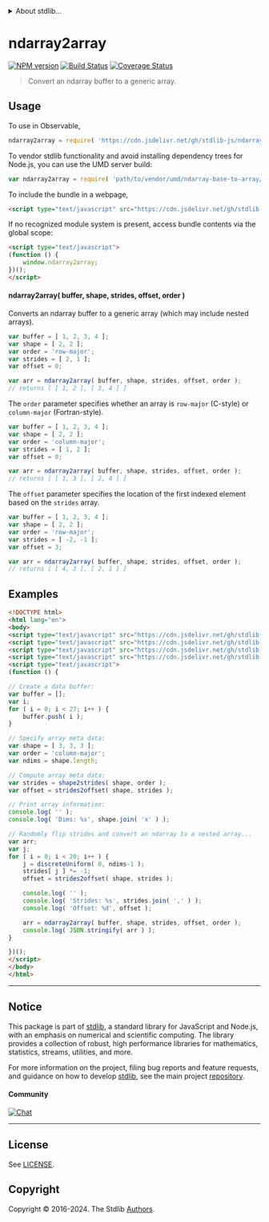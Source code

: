 <!--

@license Apache-2.0

Copyright (c) 2018 The Stdlib Authors.

Licensed under the Apache License, Version 2.0 (the "License");
you may not use this file except in compliance with the License.
You may obtain a copy of the License at

   http://www.apache.org/licenses/LICENSE-2.0

Unless required by applicable law or agreed to in writing, software
distributed under the License is distributed on an "AS IS" BASIS,
WITHOUT WARRANTIES OR CONDITIONS OF ANY KIND, either express or implied.
See the License for the specific language governing permissions and
limitations under the License.

-->


<details>
  <summary>
    About stdlib...
  </summary>
  <p>We believe in a future in which the web is a preferred environment for numerical computation. To help realize this future, we've built stdlib. stdlib is a standard library, with an emphasis on numerical and scientific computation, written in JavaScript (and C) for execution in browsers and in Node.js.</p>
  <p>The library is fully decomposable, being architected in such a way that you can swap out and mix and match APIs and functionality to cater to your exact preferences and use cases.</p>
  <p>When you use stdlib, you can be absolutely certain that you are using the most thorough, rigorous, well-written, studied, documented, tested, measured, and high-quality code out there.</p>
  <p>To join us in bringing numerical computing to the web, get started by checking us out on <a href="https://github.com/stdlib-js/stdlib">GitHub</a>, and please consider <a href="https://opencollective.com/stdlib">financially supporting stdlib</a>. We greatly appreciate your continued support!</p>
</details>

# ndarray2array

[![NPM version][npm-image]][npm-url] [![Build Status][test-image]][test-url] [![Coverage Status][coverage-image]][coverage-url] <!-- [![dependencies][dependencies-image]][dependencies-url] -->

> Convert an ndarray buffer to a generic array.

<!-- Section to include introductory text. Make sure to keep an empty line after the intro `section` element and another before the `/section` close. -->

<section class="intro">

</section>

<!-- /.intro -->

<!-- Package usage documentation. -->



<section class="usage">

## Usage

To use in Observable,

```javascript
ndarray2array = require( 'https://cdn.jsdelivr.net/gh/stdlib-js/ndarray-base-to-array@umd/browser.js' )
```

To vendor stdlib functionality and avoid installing dependency trees for Node.js, you can use the UMD server build:

```javascript
var ndarray2array = require( 'path/to/vendor/umd/ndarray-base-to-array/index.js' )
```

To include the bundle in a webpage,

```html
<script type="text/javascript" src="https://cdn.jsdelivr.net/gh/stdlib-js/ndarray-base-to-array@umd/browser.js"></script>
```

If no recognized module system is present, access bundle contents via the global scope:

```html
<script type="text/javascript">
(function () {
    window.ndarray2array;
})();
</script>
```

#### ndarray2array( buffer, shape, strides, offset, order )

Converts an ndarray buffer to a generic array (which may include nested arrays).

```javascript
var buffer = [ 1, 2, 3, 4 ];
var shape = [ 2, 2 ];
var order = 'row-major';
var strides = [ 2, 1 ];
var offset = 0;

var arr = ndarray2array( buffer, shape, strides, offset, order );
// returns [ [ 1, 2 ], [ 3, 4 ] ]
```

The `order` parameter specifies whether an array is `row-major` (C-style) or `column-major` (Fortran-style).

```javascript
var buffer = [ 1, 2, 3, 4 ];
var shape = [ 2, 2 ];
var order = 'column-major';
var strides = [ 1, 2 ];
var offset = 0;

var arr = ndarray2array( buffer, shape, strides, offset, order );
// returns [ [ 1, 3 ], [ 2, 4 ] ]
```

The `offset` parameter specifies the location of the first indexed element based on the `strides` array.

```javascript
var buffer = [ 1, 2, 3, 4 ];
var shape = [ 2, 2 ];
var order = 'row-major';
var strides = [ -2, -1 ];
var offset = 3;

var arr = ndarray2array( buffer, shape, strides, offset, order );
// returns [ [ 4, 3 ], [ 2, 1 ] ]
```

</section>

<!-- /.usage -->

<!-- Package usage notes. Make sure to keep an empty line after the `section` element and another before the `/section` close. -->

<section class="notes">

</section>

<!-- /.notes -->

<!-- Package usage examples. -->

<section class="examples">

## Examples

<!-- eslint no-undef: "error" -->

```html
<!DOCTYPE html>
<html lang="en">
<body>
<script type="text/javascript" src="https://cdn.jsdelivr.net/gh/stdlib-js/ndarray-base-shape2strides@umd/browser.js"></script>
<script type="text/javascript" src="https://cdn.jsdelivr.net/gh/stdlib-js/ndarray-base-strides2offset@umd/browser.js"></script>
<script type="text/javascript" src="https://cdn.jsdelivr.net/gh/stdlib-js/random-base-discrete-uniform@umd/browser.js"></script>
<script type="text/javascript" src="https://cdn.jsdelivr.net/gh/stdlib-js/ndarray-base-to-array@umd/browser.js"></script>
<script type="text/javascript">
(function () {

// Create a data buffer:
var buffer = [];
var i;
for ( i = 0; i < 27; i++ ) {
    buffer.push( i );
}

// Specify array meta data:
var shape = [ 3, 3, 3 ];
var order = 'column-major';
var ndims = shape.length;

// Compute array meta data:
var strides = shape2strides( shape, order );
var offset = strides2offset( shape, strides );

// Print array information:
console.log( '' );
console.log( 'Dims: %s', shape.join( 'x' ) );

// Randomly flip strides and convert an ndarray to a nested array...
var arr;
var j;
for ( i = 0; i < 20; i++ ) {
    j = discreteUniform( 0, ndims-1 );
    strides[ j ] *= -1;
    offset = strides2offset( shape, strides );

    console.log( '' );
    console.log( 'Strides: %s', strides.join( ',' ) );
    console.log( 'Offset: %d', offset );

    arr = ndarray2array( buffer, shape, strides, offset, order );
    console.log( JSON.stringify( arr ) );
}

})();
</script>
</body>
</html>
```

</section>

<!-- /.examples -->

<!-- Section to include cited references. If references are included, add a horizontal rule *before* the section. Make sure to keep an empty line after the `section` element and another before the `/section` close. -->

<section class="references">

</section>

<!-- /.references -->

<!-- Section for related `stdlib` packages. Do not manually edit this section, as it is automatically populated. -->

<section class="related">

</section>

<!-- /.related -->

<!-- Section for all links. Make sure to keep an empty line after the `section` element and another before the `/section` close. -->


<section class="main-repo" >

* * *

## Notice

This package is part of [stdlib][stdlib], a standard library for JavaScript and Node.js, with an emphasis on numerical and scientific computing. The library provides a collection of robust, high performance libraries for mathematics, statistics, streams, utilities, and more.

For more information on the project, filing bug reports and feature requests, and guidance on how to develop [stdlib][stdlib], see the main project [repository][stdlib].

#### Community

[![Chat][chat-image]][chat-url]

---

## License

See [LICENSE][stdlib-license].


## Copyright

Copyright &copy; 2016-2024. The Stdlib [Authors][stdlib-authors].

</section>

<!-- /.stdlib -->

<!-- Section for all links. Make sure to keep an empty line after the `section` element and another before the `/section` close. -->

<section class="links">

[npm-image]: http://img.shields.io/npm/v/@stdlib/ndarray-base-to-array.svg
[npm-url]: https://npmjs.org/package/@stdlib/ndarray-base-to-array

[test-image]: https://github.com/stdlib-js/ndarray-base-to-array/actions/workflows/test.yml/badge.svg?branch=v0.2.0
[test-url]: https://github.com/stdlib-js/ndarray-base-to-array/actions/workflows/test.yml?query=branch:v0.2.0

[coverage-image]: https://img.shields.io/codecov/c/github/stdlib-js/ndarray-base-to-array/main.svg
[coverage-url]: https://codecov.io/github/stdlib-js/ndarray-base-to-array?branch=main

<!--

[dependencies-image]: https://img.shields.io/david/stdlib-js/ndarray-base-to-array.svg
[dependencies-url]: https://david-dm.org/stdlib-js/ndarray-base-to-array/main

-->

[chat-image]: https://img.shields.io/gitter/room/stdlib-js/stdlib.svg
[chat-url]: https://app.gitter.im/#/room/#stdlib-js_stdlib:gitter.im

[stdlib]: https://github.com/stdlib-js/stdlib

[stdlib-authors]: https://github.com/stdlib-js/stdlib/graphs/contributors

[umd]: https://github.com/umdjs/umd
[es-module]: https://developer.mozilla.org/en-US/docs/Web/JavaScript/Guide/Modules

[deno-url]: https://github.com/stdlib-js/ndarray-base-to-array/tree/deno
[deno-readme]: https://github.com/stdlib-js/ndarray-base-to-array/blob/deno/README.md
[umd-url]: https://github.com/stdlib-js/ndarray-base-to-array/tree/umd
[umd-readme]: https://github.com/stdlib-js/ndarray-base-to-array/blob/umd/README.md
[esm-url]: https://github.com/stdlib-js/ndarray-base-to-array/tree/esm
[esm-readme]: https://github.com/stdlib-js/ndarray-base-to-array/blob/esm/README.md
[branches-url]: https://github.com/stdlib-js/ndarray-base-to-array/blob/main/branches.md

[stdlib-license]: https://raw.githubusercontent.com/stdlib-js/ndarray-base-to-array/main/LICENSE

</section>

<!-- /.links -->
